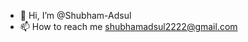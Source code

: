 - 👋 Hi, I’m @Shubham-Adsul
- 📫 How to reach me shubhamadsul2222@gmail.com

<!---
Shubham-Adsul/Shubham-Adsul is a ✨ special ✨ repository because its `README.md` (this file) appears on your GitHub profile.
You can click the Preview link to take a look at your changes.
--->
